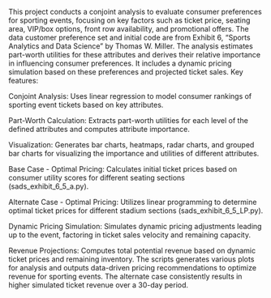 This project conducts a conjoint analysis to evaluate consumer preferences for sporting events, focusing on key factors such as ticket price, seating area, VIP/box options, front row availability, and promotional offers. The data customer preference set and initial code are from Exhibit 6, “Sports Analytics and Data Science” by Thomas W. Miller. The analysis estimates part-worth utilities for these attributes and derives their relative importance in influencing consumer preferences. It includes a dynamic pricing simulation based on these preferences and projected ticket sales. Key features:

Conjoint Analysis: Uses linear regression to model consumer rankings of sporting event tickets based on key attributes.

Part-Worth Calculation: Extracts part-worth utilities for each level of the defined attributes and computes attribute importance.

Visualization: Generates bar charts, heatmaps, radar charts, and grouped bar charts for visualizing the importance and utilities of different attributes.

Base Case - Optimal Pricing: Calculates initial ticket prices based on consumer utility scores for different seating sections
(sads_exhibit_6_5_a.py).

Alternate Case - Optimal Pricing: Utilizes linear programming to determine optimal ticket prices for different stadium sections (sads_exhibit_6_5_LP.py).

Dynamic Pricing Simulation: Simulates dynamic pricing adjustments leading up to the event, factoring in ticket sales velocity
and remaining capacity.

Revenue Projections: Computes total potential revenue based on dynamic ticket prices and remaining inventory.
The scripts generates various plots for analysis and outputs data-driven pricing recommendations to optimize revenue for sporting events. The alternate case consistently results in higher simulated ticket revenue over a 30-day period.   
